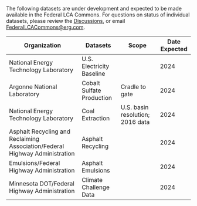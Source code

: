 The following datasets are under development and expected to be made available in the Federal LCA Commons.
For questions on status of individual datasets, please review the [Discussions](https://github.com/FLCAC-admin/FLCAC-Curation/discussions), or email FederalLCACommons@erg.com.


| Organization                          | Datasets                  | Scope                                                  | Date Expected |
|---------------------------------------|---------------------------|--------------------------------------------------------|---------------|
| National Energy Technology Laboratory | U.S. Electricity Baseline |                                                        | 2024          |
| Argonne National Laboratory           | Cobalt Sulfate Production | Cradle to gate                                         | 2024          |
| National Energy Technology Laboratory | Coal Extraction           | U.S. basin resolution; 2016 data                       | 2024          |
| Asphalt Recycling and Reclaiming Association/Federal Highway Administration| Asphalt Recycling    |                        | 2024          |
| Emulsions/Federal Highway Administration | Asphalt Emulsions||2024|
| Minnesota DOT/Federal Highway Administration | Climate Challenge Data    |                                                 | 2024          |

